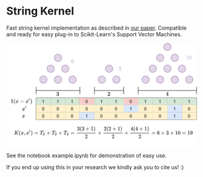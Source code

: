 # String Kernel

Fast string kernel implementation as described in [our paper](https://www.biorxiv.org/content/10.1101/2021.09.19.460980v1).
Compatible and ready for easy plug-in to Scikit-Learn's Support Vector Machines. 

<img caption="String Kernel Computations" src="doc/fig/triangular_numbers.png">

See the notebook example.ipynb for demonstration of easy use.

If you end up using this in your research we kindly ask you to cite us! :)

